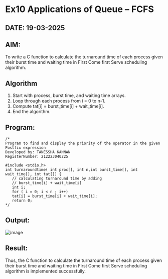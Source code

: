 # Ex10 Applications of Queue – FCFS
## DATE: 19-03-2025
## AIM:
To write a C function to calculate the turnaround time of each process given their burst time and waiting time in First Come first Serve scheduling algorithm.
## Algorithm
1. Start with process, burst time, and waiting time arrays.
2. Loop through each process from i = 0 to n-1.
3. Compute tat[i] = burst_time[i] + wait_time[i].
4. End the algorithm.  

## Program:
```
/*
Program to find and display the priority of the operator in the given Postfix expression
Developed by: TANESSHA KANNAN
RegisterNumber: 212223040225

#include <stdio.h>
int turnaroundtime( int proc[], int n,int burst_time[], int wait_time[], int tat[]) { 
   // calculating turnaround time by adding 
   // burst_time[i] + wait_time[i] 
   int i; 
   for ( i = 0; i < n ; i++) 
   tat[i] = burst_time[i] + wait_time[i]; 
   return 0; 
*/
```

## Output:
![image](https://github.com/user-attachments/assets/727f46c5-d351-4c31-be50-658c2e6f282a)

## Result:
Thus, the C function to calculate the turnaround time of each process given their burst time and waiting time in First Come first Serve scheduling algorithm is implemented successfully.
